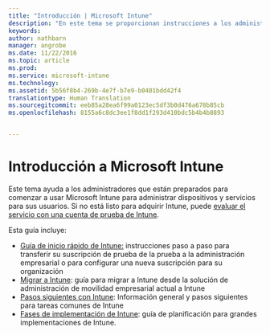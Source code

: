 ```yaml
---
title: "Introducción | Microsoft Intune"
description: "En este tema se proporcionan instrucciones a los administradores que están preparados para implementar Microsoft Intune en el entorno de producción de la empresa que administran."
keywords: 
author: nathbarn
manager: angrobe
ms.date: 11/22/2016
ms.topic: article
ms.prod: 
ms.service: microsoft-intune
ms.technology: 
ms.assetid: 5b56f8b4-269b-4e7f-b7e9-b0401bdd42f4
translationtype: Human Translation
ms.sourcegitcommit: eeb85a28ea6f99a0123ec5df3b0d476a678b85cb
ms.openlocfilehash: 8155a6c8dc3ee1f8dd1f293d410bdc5b4b4b8893


---
```


# <a name="get-started-with-microsoft-intune"></a>Introducción a Microsoft Intune

Este tema ayuda a los administradores que están preparados para comenzar a usar Microsoft Intune para administrar dispositivos y servicios para sus usuarios. Si no está listo para adquirir Intune, puede [evaluar el servicio con una cuenta de prueba de Intune](https://docs.microsoft.com/intune/understand-explore/get-started-with-a-30-day-trial-of-microsoft-intune).

Esta guía incluye:
- [Guía de inicio rápido de Intune:](start-with-a-paid-subscription-to-microsoft-intune.md) instrucciones paso a paso para transferir su suscripción de prueba de la prueba a la administración empresarial o para configurar una nueva suscripción para su organización
- [Migrar a Intune](migrate-to-intune.md): guía para migrar a Intune desde la solución de administración de movilidad empresarial actual a Intune
- [Pasos siguientes con Intune](prevent-company-data-leaks-from-Office-365-mobile-apps.md): Información general y pasos siguientes para tareas comunes de Intune
- [Fases de implementación de Intune](rollout-phases-for-microsoft-intune-deployment.md): guía de planificación para grandes implementaciones de Intune.



<!--HONumber=Nov16_HO5-->



